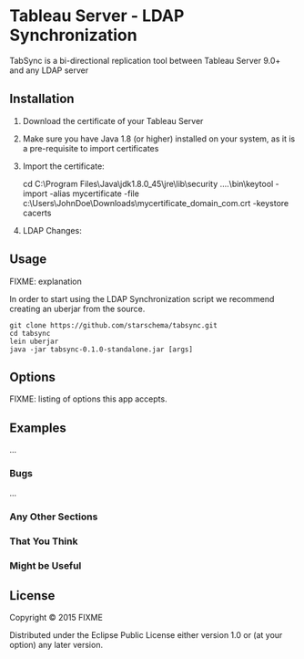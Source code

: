 ﻿# Tableau Server - LDAP Synchronization

TabSync is a bi-directional replication tool between Tableau Server 9.0+ and any LDAP server 

## Installation

1) Download the certificate of your Tableau Server

2) Make sure you have Java 1.8 (or higher) installed on your system, as it is a pre-requisite to import certificates

3) Import the certificate:


    cd C:\Program Files\Java\jdk1.8.0_45\jre\lib\security
    ..\..\bin\keytool -import -alias mycertificate -file c:\Users\JohnDoe\Downloads\mycertificate_domain_com.crt  -keystore cacerts

4) LDAP Changes:

## Usage

FIXME: explanation

In order to start using the LDAP Synchronization script we recommend creating an uberjar from the source.

    git clone https://github.com/starschema/tabsync.git
    cd tabsync
    lein uberjar
    java -jar tabsync-0.1.0-standalone.jar [args]

## Options

FIXME: listing of options this app accepts.

## Examples

...

### Bugs

...

### Any Other Sections
### That You Think
### Might be Useful

## License

Copyright © 2015 FIXME

Distributed under the Eclipse Public License either version 1.0 or (at
your option) any later version.
